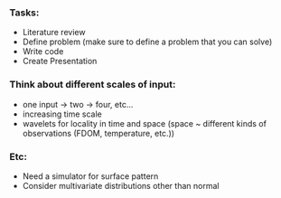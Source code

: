 ### Tasks:
 - Literature review
 - Define problem (make sure to define a problem that you can solve)
 - Write code
 - Create Presentation

### Think about different scales of input:
 - one input -> two -> four, etc...
 - increasing time scale
 - wavelets for locality in time and space (space ~ different kinds of observations (FDOM, temperature, etc.))

### Etc:
 - Need a simulator for surface pattern
 - Consider multivariate distributions other than normal

